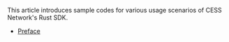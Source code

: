This article introduces sample codes for various usage scenarios of CESS Network's Rust SDK.

- [Preface](./preface.md)
